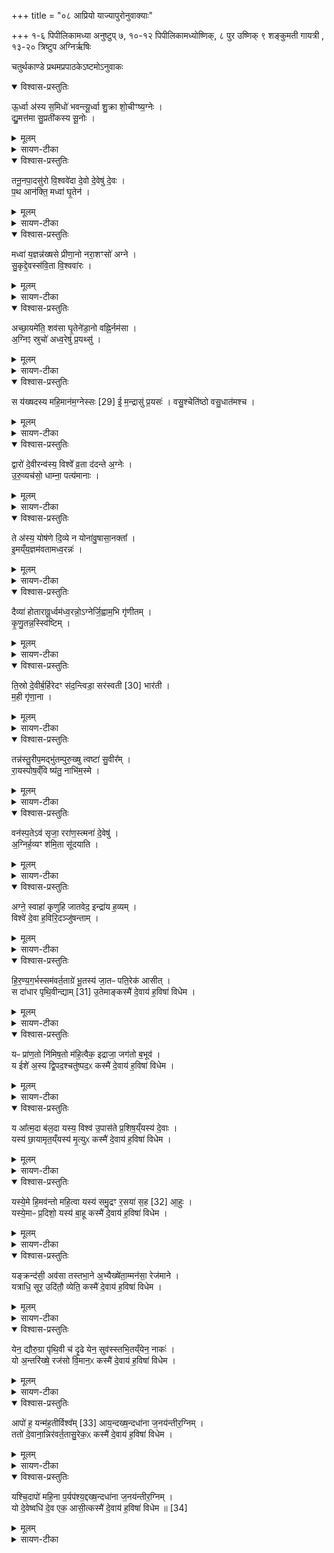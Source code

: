 +++
title = "०८ आप्रियो याज्यापुरोनुवाक्याः"

+++
१-६ पिपीलिकामध्या अनुष्टुप्
७, १०-१२ पिपीलिकामध्योष्णिक्,
८ पुर उष्णिक्
९  शङ्कुमती गायत्री , १३-२० त्रिष्टुप अग्निर्ऋषिः

चतुर्थकाण्डे प्रथमप्रपाठकेऽष्टमोऽनुवाकः
<details open><summary>विश्वास-प्रस्तुतिः</summary>

ऊ॒र्ध्वा अ॑स्य स॒मिधो॑ भवन्त्यू॒र्ध्वा शु॒क्रा शो॒चीꣳष्य॒ग्नेः ।  
द्यु॒मत्त॑मा सु॒प्रती॑कस्य सू॒नोः ।  
</details>

<details><summary>मूलम्</summary>

ऊ॒र्ध्वा अ॑स्य स॒मिधो॑ भवन्त्यू॒र्ध्वा शु॒क्रा शो॒चीꣳष्य॒ग्नेः ।  
द्यु॒मत्त॑मा सु॒प्रती॑कस्य सू॒नोः ।  
</details>

<details><summary>सायण-टीका</summary>

( अथ चतुर्थकाण्डे प्रथमप्रपाठकेऽष्टमोऽनुवाकः )।  
सप्तमेऽनुवाकेऽग्निचयनाङ्गभूते पशौ सामिधेन्योऽभिहिताः ।  
अथाष्टमे प्रयाजयाज्या आप्रीनाम(मि)का उच्यन्ते ।  
कल्पः—‘ऊर्ध्वा अस्य समिधो भवन्तीति प्रयाजानामाप्रियो भवन्ति’ इति।  
तत्र प्रथमामाह— ऊर्ध्वा अस्येति ।  
प्रयाजानां सर्वेषामग्निविशेषा एव देवताः ।  
तत्र प्रथम-प्रयाजदेवतामग्निविशेषरूपामयं समिच्छब्द आचष्टे ।  
सम्यगि धे प्रकाशत इति व्युत्पत्तेः ।  
बहुवचनं पूजार्थम् ।  
अस्याग्नेः स्वरूपविशेषभूताः समिधः समिन्नामिका  
१८१९ देवता ऊर्ध्वा भवन्ति, अस्मच्छ्रेयोर्थमुद्युक्ता भवन्तु ।  
तदुद्योगाच्छोचींषि ज्वालास्व-रूपाण्यूर्ध्वा भवन्तुत्तमानि भवन्तु ।  
कीदृशानि शोचींषि, शुक्रा भास्वराणि द्युमत्त-माऽतिशयेन दीप्तिमन्ति ।  
कीदृशस्याग्नेः, सुप्र॑तीकस्य सुमुखस्य सूनोः पुत्रवद्धित-कारिणः ।  
</details>

<details open><summary>विश्वास-प्रस्तुतिः</summary>

तनू॒नपा॒दसु॑रो वि॒श्ववे॑दा दे॒वो दे॒वेषु॑ दे॒वः ।  
प॒थ आन॑क्ति॒ मध्वा॑ घृ॒तेन॑ ।  
</details>

<details><summary>मूलम्</summary>

तनू॒नपा॒दसु॑रो वि॒श्ववे॑दा दे॒वो दे॒वेषु॑ दे॒वः ।  
प॒थ आन॑क्ति॒ मध्वा॑ घृ॒तेन॑ ।  
</details>

<details><summary>सायण-टीका</summary>

अथ द्वितीयामाह— तनूनपादसुर इति ।  
तनूर्न पातयति न विनाशयतीति तनूनपात्, शरीर-पालक इत्यर्थः ।  
एतन्नामकः कश्चिदग्निविशेषो मध्वा मधुरेण घृतेन पथ आनक्ति स्वर्गसाधनत्वेन तन्मार्गभूतानि हवींषि घृतेनाऽऽक्तानि करोतु ।  
कीदृशस्तनूनपात् ।  
असू प्राणान्राति ददातीत्यसुरः ।  
अत एव शरीरपालक इति युक्तम् ।  
विश्वं वेत्तीति विश्ववेदाः ।  
देवो द्योतनात्मको मनुष्यैः पूजनीयो  वा ।  
न केवलं मनुष्येष्वेव देवो-ऽपि तु देवेष्वप्यधिको देवः ।   
</details>

<details open><summary>विश्वास-प्रस्तुतिः</summary>

मध्वा॑ य॒ज्ञन्न॑ख्षसे प्रीणा॒नो नरा॒शꣳसो॑ अग्ने ।  
सु॒कृद्दे॒वस्स॑वि॒ता वि॒श्ववा॑रः ।
</details>

<details><summary>मूलम्</summary>

मध्वा॑ य॒ज्ञन्न॑ख्षसे प्रीणा॒नो नरा॒शꣳसो॑ अग्ने ।  
सु॒कृद्दे॒वस्स॑वि॒ता वि॒श्ववा॑रः ।
</details>

<details><summary>सायण-टीका</summary>

अथ तृतीयामाह— मध्वा यज्ञमिति ।  
नरैः शंसनीयो नरशंसः ।  
एतन्नामकः कश्चिदग्निवि-शेषः।  
हेऽग्ने त्वं नराशंसो भूत्वा मध्वा मधुरेण घृतेन प्रीणानस्तृप्यन्निमं यज्ञं नक्षसे प्राप्नोषि निर्वर्तयसीत्यर्थः ।  
कीदृशो नराशंसः ।  
सुष्ठु करोति वैकल्यं परिहरतीति सुकृत् ।  
देवो द्योतनात्मकः सविता कर्मण्यस्माकं प्रेरकः ।  
विश्वानि दुरितानि वार-यतीवि विश्ववारः ।  
</details>

<details open><summary>विश्वास-प्रस्तुतिः</summary>

अच्छा॒यमे॑ति॒ शव॑सा घृ॒तेने॑डा॒नो वह्नि॒र्नम॑सा ।  
अ॒ग्निꣵ स्रुचो॑ अध्व॒रेषु॑ प्र॒यथ्सु॑ ।  
</details>

<details><summary>मूलम्</summary>

अच्छा॒यमे॑ति॒ शव॑सा घृ॒तेने॑डा॒नो वह्नि॒र्नम॑सा ।  
अ॒ग्निꣵ स्रुचो॑ अध्व॒रेषु॑ प्र॒यथ्सु॑ ।  
</details>

<details><summary>सायण-टीका</summary>

अथ चतुर्थीमाह— अच्छायमेतीति ।  
ईडान इत्यग्निविशेषस्य नामधेयम् ।  
स्तुतिप्रियत्वादीडान इत्युच्यते ।  
एतन्नामकोऽयं वह्निः शवसा बलेन युक्तः सन्नच्छ यज्ञं प्राप्तुमेति गच्छति।  
तमग्निमध्वरेषु प्रयत्सु यज्ञेषु प्रवर्तमानेषु स्रुचो घृतेन जुहूनिष्ठेनाऽऽज्येन नमसा नम-स्कारेण च परिचरेमेति शेषः ।   

</details>
<details open><summary>विश्वास-प्रस्तुतिः</summary>

स य॑ख्षदस्य महि॒मान॑म॒ग्नेस्सः [29]  ई॒ म॒न्द्रासु॑ प्र॒यसः॑ ।
वसु॒श्चेति॑ष्ठो वसु॒धात॑मश्च ।
</details>

<details><summary>मूलम्</summary>

स य॑ख्षदस्य महि॒मान॑म॒ग्नेस्सः [29]  ई॒ म॒न्द्रासु॑ प्र॒यसः॑ ।
वसु॒श्चेति॑ष्ठो वसु॒धात॑मश्च ।
</details>

<details><summary>सायण-टीका</summary>

अथ पञ्चमीमाह— स यक्षदस्येति ।  
बर्हिर्नामकः कश्चिदग्निविशेषः प्राकृते बर्हिरग्न आज्यस्य वेत्वित मन्त्रे प्रसिद्धत्वादिह प्रसिद्धवाचकेन तच्छब्देन परामृश्यते ।  
स तादृशो बर्हि-र्नामकोऽग्निविशेषोऽस्य सामान्यरूपस्याग्नेर्महिमानं यक्षद्यजतु पूजयतु ।  
स *ईं स एव बर्हिर्नामकोऽग्निर्मन्द्रासु हर्षजनिकासु स्तुतिरूपासु ऋक्षु प्रयसः प्रयासवान्, * मन्त्रेऽनुस्वारलोपश्छान्दसः ।  
१८२० अधिकपरिचर्यायुक्त इत्यर्थः ।  
किंचायं बर्हिर्नामकोऽग्निर्वसुः प्राणिनां वासयिता चेतिष्ठोऽतिशयेनाभिज्ञो वसुधातमश्च यजमानार्थं द्रव्यस्यातिशयेन धारयिता ।  
</details>

<details open><summary>विश्वास-प्रस्तुतिः</summary>

द्वारो॑ दे॒वीरन्व॑स्य॒ विश्वे᳚ व्र॒ता द॑दन्ते अ॒ग्नेः ।  
उ॒रु॒व्यच॑सो॒ धाम्ना॒ पत्य॑मानाः ।  
</details>

<details><summary>मूलम्</summary>

द्वारो॑ दे॒वीरन्व॑स्य॒ विश्वे᳚ व्र॒ता द॑दन्ते अ॒ग्नेः ।  
उ॒रु॒व्यच॑सो॒ धाम्ना॒ पत्य॑मानाः ।  
</details>

<details><summary>सायण-टीका</summary>

अथ षष्ठीमाह— द्वारो देवीरन्वस्येति ।  
द्वार्शब्देन स्त्रीमूर्तिधरः कश्चुदग्निविशेष उच्यते ।  
पूजार्थं बहुवचनम् ।  
या देव्यो द्वार्शब्दाभिधेयाः प्रथममग्नेर्व्रतमाचरन्ति ता द्वारो देवीरनु विश्वे सर्वे यजमाना अस्याग्नेः संबन्धीनि व्रतानि कर्माणि ददन्ते हविः प्रयच्छन्ति ।  
कीदृशीर्द्वारः ।  
उरुव्यचसो विस्तीर्णगतीर्धाभ्ना तेजसा प्रत्यमानाः प्राप्य- माणास्तेजास्विनीरित्यर्थः ।  
</details>

<details open><summary>विश्वास-प्रस्तुतिः</summary>

ते अ॑स्य॒ योष॑णे दि॒व्ये न योना॑वु॒षासा॒नक्ता᳚ ।  
इ॒मय्ँय॒ज्ञम॑वतामध्व॒रन्नः॑ ।
</details>

<details><summary>मूलम्</summary>

ते अ॑स्य॒ योष॑णे दि॒व्ये न योना॑वु॒षासा॒नक्ता᳚ ।  
इ॒मय्ँय॒ज्ञम॑वतामध्व॒रन्नः॑ ।
</details>

<details><summary>सायण-टीका</summary>

अथ सप्तमीमाह— ते अस्येति ।  
उषासेत्युषःकालरूपा काचिदग्नेमूर्तिः, नक्तेति च रात्रिरूपा काचिदग्नेर्मूर्प्तिः ।  
उषासा च नक्ता चोषासानक्ता ।  
एतन्नामिके ये अस्याग्नेर्मूर्ती ते नोऽस्मदीयमिमं यज्ञं योनावस्मिन्स्थानेऽध्वरं हिंसारहितं यथा भवति तथाऽवतां रक्षताम् ।  
कीदृश्यौ ते, योषणे परस्परमिश्रिते ।  
तत्र दृष्टान्तः— दिव्ये न, यथा द्युलोकस्थे मूर्ती भासमाने भवत एवमेते मूर्ती ।  
</details>

<details open><summary>विश्वास-प्रस्तुतिः</summary>

दैव्या॑ होतारावू॒र्ध्वम॑ध्व॒रन्नो॒ऽग्नेर्जि॒ह्वाम॒भि गृ॑णीतम् ।  
कृ॒णु॒तन्न॒स्स्वि॑ष्टिम् ।  
</details>

<details><summary>मूलम्</summary>

दैव्या॑ होतारावू॒र्ध्वम॑ध्व॒रन्नो॒ऽग्नेर्जि॒ह्वाम॒भि गृ॑णीतम् ।  
कृ॒णु॒तन्न॒स्स्वि॑ष्टिम् ।  
</details>

<details><summary>सायण-टीका</summary>

अथाष्टमीमाह— दैव्या होताराविति ।  
होतृशब्दाभिधेयौ द्वावग्निविशेषौ ।  
होतृत्वं च विविधं दैव्यं मानुषं च ।  
तत्रैतौ होतारौ दैव्यौ ।  
हे दैव्या होतारावग्नेर्जिह्वां ज्वालामभिलक्ष्य प्रवृत्तमूर्ध्वमत्युच्छ्रितं नोऽध्वरमस्मदीयमिमं यज्ञं गृणीतं प्रख्या पयतम् ।  
किंच नोऽस्मदर्थं स्विष्टिं कृणुतं वैगुण्यं परिहत्येतामिष्टिं शोभनां कुरुतम् ।
</details>

<details open><summary>विश्वास-प्रस्तुतिः</summary>

ति॒स्रो दे॒वीर्ब॒र्हिरेदꣳ स॑द॒न्त्विडा॒ सर॑स्वती [30]  भार॑ती ।  
म॒ही गृ॑णा॒ना ।  
</details>

<details><summary>मूलम्</summary>

ति॒स्रो दे॒वीर्ब॒र्हिरेदꣳ स॑द॒न्त्विडा॒ सर॑स्वती [30]  भार॑ती ।  
म॒ही गृ॑णा॒ना ।  
</details>

<details><summary>सायण-टीका</summary>

अथ नवमीमाह— तिस्रो देवोरिति ।  
इडा सरस्वती भारतीत्यादिशब्दवाच्यास्तिस्रो देव्योऽ-ग्निमूर्तयो याः सन्ति ता इदं बर्हिरिमं यज्ञमासदन्तु ।  
प्राप्नुवन्तु ।  
तासां प्रत्येके विशेषणमाह—मही महती गृणाना यज्ञं प्रख्यापयन्ती ।   
</details>

<details open><summary>विश्वास-प्रस्तुतिः</summary>

तन्न॑स्तु॒रीप॒मद्भु॑तम्पुरु॒ख्षु त्वष्टा॑ सु॒वीर᳚म् ।  
रा॒यस्पोष॒व्ँवि ष्य॑तु॒ नाभि॑म॒स्मे ।  
</details>

<details><summary>मूलम्</summary>

तन्न॑स्तु॒रीप॒मद्भु॑तम्पुरु॒ख्षु त्वष्टा॑ सु॒वीर᳚म् ।  
रा॒यस्पोष॒व्ँवि ष्य॑तु॒ नाभि॑म॒स्मे ।  
</details>

<details><summary>सायण-टीका</summary>

अथ दशमीमाह— तन्नस्तुरीपमिति ।  
त्वष्टेति कश्चिदग्निविशेषः ।  
सोऽयमस्मे अस्मासु तदैश्वर्यं, विष्यतु विशेषेणावंसितं करोतु संपूर्ण करोत्वित्यर्थः ।  
कीदृशमैश्वर्यं, नोऽ-स्मदर्थं तुरीपं तूर्णमेव प्राप्यमाणम् ।  
अद्भुतं गवाश्वादिबाहुल्येऽऽश्चर्यरूपं, पुरुक्षु पुरुभिर्बहुभिमर्नुष्यैः क्षूयते शब्द्यते प्रशस्यत इति पुरुक्षु ( तादृशम् ) ।  
शोभना  
१८२१ वीराः पुत्रा यस्मिंस्तत्सुवीरं, रायो धनस्य पोषः पुष्टिर्यस्मिंस्तद्रायस्पोपं, नाभिं रथचक्रगतानामराणां नाभिरिव सर्मेषां बन्धूनामाश्रयभूतं [ तादृशम् ] ।  
</details>

<details open><summary>विश्वास-प्रस्तुतिः</summary>

वन॑स्प॒तेऽव॑ सृजा॒ ररा॑ण॒स्त्मना॑ दे॒वेषु॑ ।  
अ॒ग्निर्ह॒व्यꣳ श॑मि॒ता सू॑दयाति ।
</details>

<details><summary>मूलम्</summary>

वन॑स्प॒तेऽव॑ सृजा॒ ररा॑ण॒स्त्मना॑ दे॒वेषु॑ ।  
अ॒ग्निर्ह॒व्यꣳ श॑मि॒ता सू॑दयाति ।
</details>

<details><summary>सायण-टीका</summary>

अथैकादशीमाह वनस्पतेऽवेति ।  
वनस्पतिनामकः कश्चिदुग्निविशेषः ।  
हे वनस्पते त्वं रणाणो दानशीलः सन्रममाणो वा देवेष्वस्माभिर्यष्टव्येषु त्मनाऽवसृजास्मद्दत्तं हविः स्वयमेव स्थापय ।  
अस्माभिः प्रार्थितोऽयमग्निः शमिता दुरितापशमस्य कर्ता सन्हव्यं सूदयाति, अस्मदीयं हर्विर्देवेषु सूदयतु ।    
</details>

<details open><summary>विश्वास-प्रस्तुतिः</summary>

अग्ने॒ स्वाहा॑ कृणुहि जातवेद॒ इन्द्रा॑य ह॒व्यम् ।  
विश्वे॑ दे॒वा ह॒विरि॒दञ्जु॑षन्ताम् ।
</details>

<details><summary>मूलम्</summary>

अग्ने॒ स्वाहा॑ कृणुहि जातवेद॒ इन्द्रा॑य ह॒व्यम् ।  
विश्वे॑ दे॒वा ह॒विरि॒दञ्जु॑षन्ताम् ।
</details>

<details><summary>सायण-टीका</summary>

अथ द्वादशीमाह— अग्ने स्वाहेति ।  
स्वाहाकाराभिमानी कश्चिदग्निविशेषः ।  
तादृश हे जात-वेदोऽग्न इन्द्रार्थमिदं हव्यं स्वाहा कृणुहि स्वाहुतं कुरु ।   

विश्वे देवाः सर्वेऽपि देवा-स्तदा तदा मया दीयमानमिदं हविर्जुषन्ताम् ।  
यद्यप्येकादशेव प्रयाजास्तथाऽपि द्वितीयतृतीययोर्मन्त्रयोः पुरुषभेदेन व्यवस्थियत्वान्मन्त्राणां द्वादशसंख्या न विरुद्यते ।  
सा च व्यवस्था सूत्रकारेण दर्शिता– “नराशंसो द्वितीयः प्रयाजो वसिष्ठशुनकानां तनूनपादितरेषां गोत्राणाम्” इति।  
</details>

<details open><summary>विश्वास-प्रस्तुतिः</summary>

हि॒र॒ण्य॒ग॒र्भस्सम॑वर्त॒ताग्रे॑ भू॒तस्य॑ जा॒तᳶ पति॒रेक॑ आसीत् ।  
स दा॑धार पृथि॒वीन्द्याम् [31]  उ॒तेमाङ्कस्मै॑ दे॒वाय॑ ह॒विषा॑ विधेम ।  
</details>

<details><summary>मूलम्</summary>

हि॒र॒ण्य॒ग॒र्भस्सम॑वर्त॒ताग्रे॑ भू॒तस्य॑ जा॒तᳶ पति॒रेक॑ आसीत् ।  
स दा॑धार पृथि॒वीन्द्याम् [31]  उ॒तेमाङ्कस्मै॑ दे॒वाय॑ ह॒विषा॑ विधेम ।  
</details>

<details><summary>सायण-टीका</summary>

कल्पः—हिरण्यगर्भः समवर्तताग्र इति स्रुच्यमाघारयति” इति।  
पाठस्तु— हिरण्यगर्भ इति ।  
हिरण्ये ब्रह्माण्डरूपे गर्भरूपेणावस्थितः प्रजापतिर्हिर-ण्यगर्भः ।  
स च भूतस्य प्राणिजातस्याग्रे समवर्तत प्राणिजातोत्पत्तेः पुरा स्वयं शरीरधारी बभूव ।  
स च जात उत्पन्नमात्र एक एवोत्पत्स्यमानस्य सर्वस्य जगतः पतिरासीत् ।  
क एव पृथिवी द्यां विस्तीर्णो दिवं दाधार धृतवान् ।  
उतापि चेमां भूमिं दाधार ।  
तादृशाय कस्मै प्रजापतये देवायाऽऽधाररूपेण हविषा विधेम परिचरेम् ।  
</details>

<details open><summary>विश्वास-प्रस्तुतिः</summary>

यᳶ प्रा॑ण॒तो नि॑मिष॒तो म॑हि॒त्वैक॒ इद्राजा॒ जग॑तो ब॒भूव॑ ।  
य ईशे॑ अ॒स्य द्वि॒पद॒श्चतु॑ष्पद॒ᳵ कस्मै॑ दे॒वाय॑ ह॒विषा॑ विधेम ।  
</details>

<details><summary>मूलम्</summary>

यᳶ प्रा॑ण॒तो नि॑मिष॒तो म॑हि॒त्वैक॒ इद्राजा॒ जग॑तो ब॒भूव॑ ।  
य ईशे॑ अ॒स्य द्वि॒पद॒श्चतु॑ष्पद॒ᳵ कस्मै॑ दे॒वाय॑ ह॒विषा॑ विधेम ।  
</details>

<details><summary>सायण-टीका</summary>

कल्पः—“यः प्राणतो य आत्मदा इति प्राजापत्यस्य” इति।  
यः पशुः प्राजापत्यस्तस्यैते याज्यानुवाक्ये इत्यर्थः ।  
तत्र वपायां द्वे ऋचौ पुरोडाशे द्वे ऋचौ हविषि द्वे ऋचाविति षडृचो याज्यानुवाक्याः ।  
तत्र प्रथमामाह— यः प्राणत इति ।  
यः प्रजापतिरेक इदेक एव प्राणतः श्वासयुक्तस्य  
१८२२ निमिषतश्चक्षूर्निमेषयुक्तस्य च सर्वस्य जगतो महित्वा स्वमहिम्ना राजा बभूव ।  
अत एव यः प्रजापतिरस्य द्विपदो मनुष्यादेश्चतुष्पदो गवादेश्चेसे नियमनाव समर्थो भवति।  
तादृशाय कस्यै देवाय हविषा विधेम ।    
</details>

<details open><summary>विश्वास-प्रस्तुतिः</summary>

य आ᳚त्म॒दा ब॑ल॒दा यस्य॒ विश्व॑ उ॒पास॑ते प्र॒शिष॒य्ँयस्य॑ दे॒वाः ।  
यस्य॑ छा॒यामृत॒य्ँयस्य॑ मृ॒त्युᳵ कस्मै॑ दे॒वाय॑ ह॒विषा॑ विधेम ।  
</details>

<details><summary>मूलम्</summary>

य आ᳚त्म॒दा ब॑ल॒दा यस्य॒ विश्व॑ उ॒पास॑ते प्र॒शिष॒य्ँयस्य॑ दे॒वाः ।  
यस्य॑ छा॒यामृत॒य्ँयस्य॑ मृ॒त्युᳵ कस्मै॑ दे॒वाय॑ ह॒विषा॑ विधेम ।  
</details>

<details><summary>सायण-टीका</summary>

अथ द्वितीयामाह— य आत्मदा इति ।  
यः प्रजापतिरात्मदाः शरीरेषु जीवरूपेणऽऽत्मप्रद बलदाः सामर्थ्यप्रदश्च, यस्य प्रजापतेः प्रशिषमाज्ञां विश्वे सर्वे मनुष्या उपासते नातिवर्तन्ते ।  
किंच यस्य प्रशिषं देवा अप्युपासते ।  
अमृतममरणं मोक्षरूपं यस्य च्छाया, यस्य प्रजापतेश्छायावत्स्वाधीने, मृत्युः प्राणिनां मरणमपि यस्य च्छायेव स्वाधीनस्तादृशाय कस्मै देवाय हविषा विधेम ।   
</details>

<details open><summary>विश्वास-प्रस्तुतिः</summary>

यस्ये॒मे हि॒मव॑न्तो महि॒त्वा यस्य॑ समु॒द्रꣳ र॒सया॑ स॒ह [32]  आ॒हुः ।  
यस्ये॒माᳶ प्र॒दिशो॒ यस्य॑ बा॒हू कस्मै॑ दे॒वाय॑ ह॒विषा॑ विधेम ।  
</details>

<details><summary>मूलम्</summary>

यस्ये॒मे हि॒मव॑न्तो महि॒त्वा यस्य॑ समु॒द्रꣳ र॒सया॑ स॒ह [32]  आ॒हुः ।  
यस्ये॒माᳶ प्र॒दिशो॒ यस्य॑ बा॒हू कस्मै॑ दे॒वाय॑ ह॒विषा॑ विधेम ।  
</details>

<details><summary>सायण-टीका</summary>

अथ तृतीयमाह— यस्येमे हिमवन्त इति ।  
इमे हिमवन्तो हिमवत्प्रमुखाः पर्वता यस्य महित्वा महिम्ना वर्तन्ते ।  
रसया भूभ्या सहावस्थितं समुद्रं यस्य स्वाधीनमाहुः ।  
इमादृश्य-मानाः प्रदिशः प्राच्यादिदिशो यस्याधीना आहुः ।  
यस्य प्रजापतेर्बाहू धर्माधर्माविति शेषः ।  
तादृशाय कस्मा इत्यादि ।    
</details>

<details open><summary>विश्वास-प्रस्तुतिः</summary>

यङ्क्रन्द॑सी॒ अव॑सा तस्तभा॒ने अ॒भ्यैख्षे॑ता॒म्मन॑सा॒ रेज॑माने ।  
यत्राधि॒ सूर॒ उदि॑तौ॒ व्येति॒ कस्मै॑ दे॒वाय॑ ह॒विषा॑ विधेम ।  
</details>

<details><summary>मूलम्</summary>

यङ्क्रन्द॑सी॒ अव॑सा तस्तभा॒ने अ॒भ्यैख्षे॑ता॒म्मन॑सा॒ रेज॑माने ।  
यत्राधि॒ सूर॒ उदि॑तौ॒ व्येति॒ कस्मै॑ दे॒वाय॑ ह॒विषा॑ विधेम ।  
</details>

<details><summary>सायण-टीका</summary>

अथ चतुर्थीमाह— यं क्रन्दसी इति ।  
प्रजापतेः क्रन्दनाद्रोदनादुत्पन्ने द्यावापृथिव्यौ क्रन्दसी अत एवान्यत्राऽऽम्नातम्—‘यदरोदीत्तदनयो रोदस्त्वम्’ इति ।  
ते च द्यावापृथिव्या-ववसा रक्षणेन निमित्तेन यं प्रजापतिं मनसाऽभ्यैक्षेतामभित ईक्षणं कृतवत्यौ अय-मावां रक्षत्वित्याशासनं कृतवत्यावित्यर्थः ।  
कीदृशौ द्यावापृथिव्यौ, तस्तभाने देवानां मनुष्याणां चावस्थानाय स्तम्भिते, रेजमाने दीप्यमाने सूरः सूर्यो यत्राधि यस्मिन्प्रजाप-तावधिश्रित्योदितौ व्येति उदयविषये विविधं गच्छति, तादृशाय कस्मै देवाय हविषा विधेम ।    
</details>

<details open><summary>विश्वास-प्रस्तुतिः</summary>

येन॒ द्यौरु॒ग्रा पृ॑थि॒वी च॑ दृ॒ढे येन॒ सुव॑स्स्तभि॒तय्ँयेन॒ नाकः॑ ।  
यो अ॒न्तरि॑ख्षे॒ रज॑सो वि॒मान॒ᳵ कस्मै॑ दे॒वाय॑ ह॒विषा॑ विधेम ।  
</details>

<details><summary>मूलम्</summary>

येन॒ द्यौरु॒ग्रा पृ॑थि॒वी च॑ दृ॒ढे येन॒ सुव॑स्स्तभि॒तय्ँयेन॒ नाकः॑ ।  
यो अ॒न्तरि॑ख्षे॒ रज॑सो वि॒मान॒ᳵ कस्मै॑ दे॒वाय॑ ह॒विषा॑ विधेम ।  
</details>

<details><summary>सायण-टीका</summary>

अथ पञ्चमीमाह— येन द्यौरुग्रेति ।  
उग्रा पुण्यरहितैः प्राणिमिर्दुष्प्रामा द्यौः पृथिवी चेत्येते उभे येन प्रजापतिना दृढे कृते ।  
सुवः स्वर्गसुखं येन प्रजापतिना स्तभितं पुण्य कृत्सु व्यवस्थापितम् ।  
नाको दुःखरहितो मोक्षो येन प्रजापतिना ज्ञानिषु स्तभितः ।  
यश्च प्रजापतिरन्तरिक्षे लोके रजसो राजसस्व यक्षगन्धर्वादेर्विमानो विमाता निर्माता, तादृशाय कस्मा इत्यादि ।   
</details>

<details open><summary>विश्वास-प्रस्तुतिः</summary>

आपो॑ ह॒ यन्म॑ह॒तीर्विश्व᳚म् [33]  आय॒न्दख्ष॒न्दधा॑ना ज॒नय॑न्तीर॒ग्निम् ।  
ततो॑ दे॒वाना॒न्निर॑वर्त॒तासु॒रेक॒ᳵ कस्मै॑ दे॒वाय॑ ह॒विषा॑ विधेम ।  
</details>

<details><summary>मूलम्</summary>

आपो॑ ह॒ यन्म॑ह॒तीर्विश्व᳚म् [33]  आय॒न्दख्ष॒न्दधा॑ना ज॒नय॑न्तीर॒ग्निम् ।  
ततो॑ दे॒वाना॒न्निर॑वर्त॒तासु॒रेक॒ᳵ कस्मै॑ दे॒वाय॑ ह॒विषा॑ विधेम ।  
</details>

<details><summary>सायण-टीका</summary>

अथ षष्ठीमाह—  १८२३ आपो ह यदिति ।  
यद्यस्य प्रजापतेरनुग्रहान्महतीर्महत्य आपो विश्वमाय-न्विश्वाकार प्राप्ताः ।  
अत एव स्मर्यते—
“अप एव ससर्जाऽऽदौ तासु वीर्यमवासृजत्।  
तदण्डमभवद्धैमम्” इति।  
कीदृश्य आपः, दक्षमग्निचयने कुशलं यजमानं दधाना धारयन्त्य उत्पाद यन्त्यः ।  
तथा चेतव्यमग्निं जनयन्तीरुत्पादयन्त्यः ।  
ततस्तस्मात्प्रजापतेर्देवानां सर्वे-षामसुर्जीवनमेतुः प्राण एको निरवर्तत निष्पन्नः।  
तादृशाय कस्मा इत्यादि ।  
सेयमृक्षष्ठी हविष याज्या ।    
</details>

<details open><summary>विश्वास-प्रस्तुतिः</summary>

यश्चि॒दापो॑ महि॒ना प॒र्यप॑श्य॒द्दख्ष॒न्दधा॑ना ज॒नय॑न्तीर॒ग्निम् ।  
यो दे॒वेष्वधि॑ दे॒व एक॒ आसी॒त्कस्मै॑ दे॒वाय॑ ह॒विषा॑ विधेम ॥ [34]  
</details>

<details><summary>मूलम्</summary>

यश्चि॒दापो॑ महि॒ना प॒र्यप॑श्य॒द्दख्ष॒न्दधा॑ना ज॒नय॑न्तीर॒ग्निम् ।  
यो दे॒वेष्वधि॑ दे॒व एक॒ आसी॒त्कस्मै॑ दे॒वाय॑ ह॒विषा॑ विधेम ॥ [34]  
</details>

<details><summary>सायण-टीका</summary>

तत्रैवान्यां विकल्पितां याज्यामाह— यश्चिदाप इति ।  
आपइति द्वितीयाबहुवचनम् ।  
यश्चिद्य एव प्रजापतिः पूर्वोक्तरीत्या विश्वाकारेण परिणता महतीरपो महिता स्वामहिम्ना पर्यपश्यदपां तथा-विधसामर्थ्याय कटाक्षेण वीक्षितवान् ।  
कीदृशीरपः ।  
दक्षं दधाना अग्निं जनयन्तीः।  
पूर्ववद्व्याख्येयम् ।  
यः प्रजापतिर्देवेषु सर्वेष्वधिको देव आसीत्तादृशाय कस्मा इत्यादि।  
एतस्मिन्नूर्ध्वा अस्येत्यादावष्टमानुवाके प्रयाजयाज्या आप्रीनामिका आद्या-रमन्त्रो याज्यानुवाक्याश्चोक्ताः ।  
पूर्वस्मिंस्तु सप्तमेऽनुवाके सामिधेन्योऽभिहिताः ।  
तासामेतासामुभयविधानामृचां पशुप्रयोगान्तः पातित्वेन पशुविधिमन्तरेण व्याख्या-तुमशक्यत्वात्पशुविधिरादौ वक्तव्यः ।  
तेभ्योऽपि पशुभ्यः पुरुषशीर्षस्य पूर्वं संपादनी-यत्वादादौ तत्संपादनं विधत्ते— ‘एकविꣳ शत्या माषैः पुरुषशीर्षमच्छैत्यमेध्या वै माषा अमेध्यं पुरुषशीर्ष-ममेध्यैरेवास्यामेध्यं निरवदाय मेध्यं कृत्वाऽहरीत’ (सं. का. ५ प्र. १ अ. ८) इति।  
एकविशतिसंख्याकानि माषबीजानि स्वीकृत्य तैर्युक्तः पुरुषशीर्षं प्राप्तुं गच्छेत् ।   तथा च सूत्रकारेणोक्तम् “सप्तैकविंशतिं वा माषानादाय पुरुषशिरोऽच्छैति वैश्यस्य राजन्यस्य चेषुहतस्याशनिहतस्य वा माषानुपन्युप्यायं योऽसि यस्य त इंद शिर इति पुरुषशिरः प्रच्छिद्यैतेन त्वमत्र शीर्षण्यानेधीति सप्तधा   १८२४ वितृण्णां वल्मीकवपां शिरसां स्थाने प्रति निदधाति” इति ।   माषास्तावदपूतत्वाद्य-ज्ञानर्हाः ।   पुरुषशीर्षं चास्पृश्यत्वाद्यज्ञानर्हम् ।   ततो यथा रजका मलरूपेणोषेण वस्त्रमलमपनीय शोधयन्ति, एवमत्राप्यमेध्यैर्माषैः शिरोनिष्ठममेध्यभागं निःसार्य तच्छिरो यज्ञयोग्यं कृत्वा समानयति ।  
माषसंख्यां प्रशंसति— “एकविꣳ शतिर्भवन्त्येकविꣳशो वै पुरुषः पुरुषस्याऽऽप्त्यै” (सं. का. ५ प्र. १ अ. ८) इति।  
एकविंशतिसंख्यापूरकत्वं पुरुषस्यान्मत्राऽऽम्नातम्—“दश हस्त्या अङ्गु-लयो दश पद्या आत्मैकविꣳशः” इति।   अतोऽत्र माषसंख्या पुरुषप्राप्त्यै संपद्यते।   शिरश्छेदादूर्ध्वं शिरोरहिते कबन्धे वल्मीकवपास्थापनं विधत्ते— “व्यृद्धं वा एतत्प्राणैरमेध्यं यत्पुरुषशीर्षꣳ सप्तधा वितृण्णां वल्मीकवप” प्रति नि दधाति सप्त वै शीर्षण्याः प्राणाः प्राणैरेवैनत्समर्धयति मेध्यत्वायां” (सं. का. ५ प्र. १ अ. ८) इति।  
यच्छिन्नं शिरस्तदेतत्प्राणैर्वियुक्तत्वादमेध्यम् ।   अतस्तदपनीयान्तःस्थितस-प्तच्छिद्रोपेतां वल्मीकस्या कांचिद्वपाकारां मृत्संहतिं शिरसः स्थाने प्रतिनिदधाति ।   जीवतः पुरुषस्य शिरोगतच्छिद्रेषु संचरन्तः प्राणा अपि सप्तैव ।   अतः सप्तच्छिद्रो-पेताया वयायास्तत्र स्थापनेनैतच्छिरोऽपि प्राणेः समृद्धं भवत्येवं तच्च प्राणोपतेत्वं मेध्यत्वाय संपद्यते ।  
तत्र सूत्रकारेण योऽस्य कोष्ठस्य जगत इति तिस्र ऋचः पठित्वाऽन्ते यदुक्तं “तिसृभिर्यमगाथाभिः परिगायति” इति, तदेतद्विधत्ते— “यावन्तो वै मृत्युबन्धवस्तेषां यम आधिपत्यं परीयाय यमगाथाभिः परिगायति यमादेवैनद्वृङ्क्ते” (सं. का. ५ प्र. १ अ. ८) इति।  
हिरण्यकक्ष्यान्तुधुरादित्यादिमन्त्रेणाऽऽम्नाता अन्यत्रापि कालान्तकादिश-ब्दैराम्नाता मृत्युबन्धवो यावन्तः सन्ति तेषां सर्वेषामाधिपत्यं यमः प्राप्तवान् ।   यमो गीयते यास्वृक्षु ता यमगाथाः ।   तासां पाठेन यमसकाशादेनत्पुरुपादिरो वृङ्क्ते   १८२५ वर्जितं करोति ।   ताश्च यमगाथा योऽस्य कौष्ठ्येत्पाद्या आरण्यकाण्डे पितृमेधप्रपाठके सामाम्नाताः ।   अत्रापेक्षितानां यमगाथानां संख्यां विधत्ते— “तिसृभिः परि गायति त्रय इमे लोका एभ्य एवैनल्लोकेभ्यो वृङ्क्ते” (सं. का. ५ प्र. १ अ. ८) इति।  
एनच्छिरो लोकेभ्यः पृथक्कृत्य स्वाधीनं करोतीत्यर्थः ।  
प्रसङ्गात्पुरुषार्थं क्वंचिन्निषेधं दर्शयति— “तस्माद्रायते ने देयं गाथा हि तदवृङ्क्ते” (सं. का. ५ प्र. १ अ. ८) इति।  
यस्तु ब्राह्मणो याजनाध्यापनप्रतिग्रहान्परित्यज्य गानेनैव जीविकां संपा दयति तादृशाय ब्राह्मणाय शास्त्रीयं देयं किमपि न दद्यात् ।   हि यस्माद्गाथा गानवि-द्यवै तद्द्रव्यममेध्यं कृत्वा वृङ्क्ते देवपितृकार्येभ्यो वर्जयति, तस्मात्तादृशाय न देयम्।  

यदुक्तं सूत्रकारेण—“अग्निभ्यः कामाय पशूनालभते मुष्करान्प्राजापत्यमजं तूपरमुपाकृत्याश्वऋषभवृष्णिवस्तान्” इति ।   तदेतद्विधत्ते— “अग्निभ्यः पशूनालभते कामा वा अग्नयः कामानेवाव रुन्धे” (सं. का. ५ प्र. १ अ. ८) इति।  
काम्यन्त इति कामा पुत्रपश्वादयः, तद्धेतवोऽग्नयः तस्मात्कामान्प्रामो-त्येव ।   एतेषु पशुषु कंचिद्विशेषं विधत्ते— “यत्पसून्नाऽऽलभेतानवरुद्धा अस्य पशवः स्युर्यत्पर्यग्निकृतानुत्सृजेद्यज्ञवे-शसं कुर्याद्यत्सꣳ स्थापयेद्यातयामानि शीर्षाणि स्युर्यत्पशूना लभते तेनैव पशूनव रुन्धे यत्पर्यग्निकृतानुत्सृजति शीर्ष्णामयातयामत्वाय प्राजापत्येन सꣳ स्थाप यति यज्ञो वै प्रजापतियंज्ञ एव यज्ञं प्रति ष्ठापयति” (सं. का. ५ प्र. १ अ. ८) इति।  

अत्रेदं चिन्तनीयम्-- किमाग्नेयाः पशव एव नाऽऽलभ्याः किंवा तान्वशूनु   १८२६ पाकृत्य पर्यग्निकरणादूर्ध्वमुत्सृजेत्, आहोस्वित्समाप्तिपर्यन्तमनुतिष्ठेदिति ।   नाऽऽद्यः।   न तृतीयाः ।   अत्रैवाश्ववृषभवृष्णिबस्ताशिरसां गतसारत्वेन भविष्यन्त्ययां चित्यामनु-पधेयत्वप्रसङ्गात् ।   एतद्दोषत्रयपरिहारयेत्थं कर्तव्यम्—आलम्भेनोत्सर्गेण च प्रथम-तृतीयदोषौ न भविष्यतः ।   प्रजापत्येन तूपरेण समापनाद्यज्ञभ्रंशरूपो मध्यमदोषोऽपि न भविष्यति।   यज्ञोत्पादकत्वात्प्रजापतिर्यज्ञ एव ।   ततो यज्ञरूपे प्रजापतावेव क्रिय-माणं यज्ञं प्रतिष्ठापयति समापयति ।  
इत्थमुपोद्घातत्वेन पशवो विहिताः ।   अथानुवाकद्वयोक्ता मन्त्रा व्याख्या-तव्याः ।  

यद्यपि सामिधेन्यः पूर्वानुवाकोक्ताः पूर्वमेवानुष्ठेयाश्च तथाऽप्यभ्यर्हितं पूर्व-मिति वैयाकरणोक्तन्यायेन प्रयाजयाज्यानां प्रीतिहेतूनामभ्यर्हितत्वाद्वा सूची कटाह-न्यायेनाल्पवक्तव्यत्वाद्वा ता एवाऽऽप्रीः प्रथमं विधत्ते— “प्रजापतिः प्रजा असृजत स रिरिचानोऽमन्यत स एता आप्ररिपश्यत्ता-भिर्वै स मुखत आत्मानमाऽप्रीणीत यदेता आप्रियो भवन्ति यज्ञो वै प्रजापति र्यज्ञमे-वैताभिर्मुखत आप्रीणाति” (सं. का. ५ प्र. १ अ. ८) इति।  
प्रजासृष्टौ सामर्थ्यस्योपक्षीणत्वाद्रिक्तोऽहमिति स प्रजापतिरमन्यत ।   ततः सामर्थ्यपूरिका एता आप्रीर्मनसा विचार्य निश्चितवान् ।   ततस्ताभिरेवाऽऽप्रीभिः स प्रजापतिर्यज्ञप्रारम्भ एव स्वात्मानं प्रतिमकरोत् ।   तस्मात्प्रयाजानुष्ठानार्थं एता आप्री-नामिका ऋचो भवेयुः।   आत्मानमाप्रीणात्येताभिरित्युर्ध्वा अस्येत्याद्या ऋच आप्रियः।   प्रजापतिजन्यत्वाद्यज्ञः प्रजापतिरेव ।   अतः प्रजापतिवदेतमेव यज्ञेमताभिर्ऋग्भिर्मु-खत एव प्रीतं करोति ।  
तासामाप्रीणां बहुप्रकारच्छन्दस्त्वं पाठप्राप्तं प्रशंसति— “अपरिमितछन्दसो भवन्त्यपरिमितः प्रजापतिः प्रजापतेराप्त्यै” (सं. का. ५ प्र. १ अ. ८) इति।  
१८२७ बहुप्रकारच्छन्दस्त्वं चैवं द्रष्टव्यम् सर्वाश्चैतास्त्रिपदाः ।   आसामाद्या अन्त्याश्च पादा एकादशाक्षराः ।   मध्यमः पञ्चाक्षरः षडक्षरः सप्ताक्षरोऽष्टाक्षरश्च पादः।   ता एता पिपीलिकामध्यास्त्रिपदा उष्णिहः ।   दैव्या होतारावूर्ध्वं तिस्त्रो देवीरिति च गायत्र्याविति।  
एषां छन्दसां मध्यमपादेषु यदेतत्तारतम्यं तदिदं प्रशंसति— “ऊनातिरिक्ता मिथुनाः प्रजात्यै” (सं. का. ५ प्र. १ अ. ८) इति।  
पञ्चाक्षरात्वमारभ्याष्टाक्षरत्वपर्यन्तेषूत्तरोत्तरोपेक्षया पूर्वपूर्वस्योनत्वं पूर्वपूर्वापेक्षया तूत्तरोत्तरस्यातिरिक्तत्वम् ।   
एवं कोटिद्वयात्मकत्वान्प्रिथुनत्वं तच्च प्रजननाय संपद्येत ।  
आद्यन्तपादापेक्षया मध्यमपादस्य यदल्पत्वं तदिदं प्रशंसति— ‘लोमशं वै नामैतच्छन्दः प्रजापतेः पशवो लोमाशाः पशूनेवाव रुन्धे” (सं. का. ५ प्र. १ अ. ८) इति।  
लोमसदृशं सूक्ष्म मध्यमस्य च्छन्दसस्तदिदं लोमशं, यथा हस्तपादतदङ्गु- ल्याद्यपेक्षया लोम्नः सूक्ष्मत्वम्, एवमाद्यन्तपादापेक्षया मध्यमपादस्य सूक्ष्मत्वमित्य-र्थः ।   प्रजापतेः सृष्टा एते पशवस्ते सर्वे लोमशाः ।   अतोऽस्य च्छन्दसो लोमशत्वसा-म्येन पशुप्राप्तिर्भवति।  

एतास्वाप्रीषु च्छन्दसां नानाविधत्वं प्रशंसति— ‘सर्वाणि वा एता रूपाणि सर्वाणि रूपाण्यग्नौ चित्ये क्रियन्ते तस्मादेता अग्नेश्चित्यस्य भवन्ति” [सं. का. ५ प्र. १ अ. ८] इति।  
‘सर्वाणि वा एता रूपाणि सर्वाणि रूपाण्यग्नौ चित्ये क्रियन्ते तस्मादेता अग्नेश्चित्यस्य भवन्ति” [सं. का. ५ प्र. १ अ. ८] इति।  
ऊर्ध्वा अस्येत्याद्या या आप्रियस्ताः सर्वाणि रूपाणि न्यूनातिरिक्तभावेन विविधरूपयुक्ता भासन्ते ।   यश्च वक्ष्यमाणप्रकारेण चेतव्योऽग्निस्तस्मिन्नप्यग्नौ सर्वा-णि रूपाणि क्रियन्ते ।   पक्षित्वानिष्पत्तये पक्षपुच्छादीनि बहुनि रूपाणी कामानाभेदेन श्वेनकङ्कादिरूपाणि च ।   यस्मादाप्रीणां चित्याग्नेश्चस्ति सादृश्यं तस्मादेता अग्नेश्चि-त्यस्याऽऽप्रियो भवितुं योग्याः।  
१८२८ तदेवमष्टमानुवाकोक्ता आप्रीर्व्याख्याय बहुवक्तव्यतया पूर्वमुपेक्षिताः सप्तमानुवाको-क्ताः सामिधेन्यः प्राप्तावसरतया व्याख्यायन्ते ।   तत्रैतासां सामिधे नीनां प्राकृतीभीः सामिधेनीभिः समुच्चयमभ्युषेत्य संख्याविशिष्टाः सामिधेनी र्विधत्ते— “एकविꣳशतिꣳ सामिधेनीरन्वाह रुग्वा एकविꣳ शो रुचमेव गच्छत्यथो प्रतिष्ठामेव प्रतिष्ठा ह्योकविꣳ शः” (सं. का. ५ प्र. १ अ. ८) इति।  
सूत्रकारेण—“एकादश प्राकृतीः समास्त्वाग्न इति दशाऽऽग्निकीः” इति ।   ह्युक्तम् ।   सप्तमकाण्डे “य एवं विद्वाꣳ स एकविꣳशतिरात्रमासते रोचन्त एव”  इत्ये-कविंशतिसंरूपाया दीप्तिहेतुत्वश्रावणादत्रत्यया संख्यया बुद्धिस्थ एकविंशस्तोमो दीप्तिरूपः।   तथा प्रकृतौ काम्यसामिधेनीप्रस्ताव एकविंꣳशस्तोंमानां प्रतिष्ठेत्युक्तत्वा-त्प्रीतष्ठारूपश्च ।   अतस्तया संख्याया रुचं प्रतिष्ठां च प्राप्नोति ।    तत्रैव विकल्पितं पक्षान्तरं विधत्ते— “चतुर्विꣳशतिमन्वाह चतुर्विꣳशतिरर्धमासाः संवत्सरः संवत्सरोऽग्निर्वे-श्वानरः साक्षादेव वैश्वानरमव रुन्धे” (सं. का. ५ प्र. १ अ. ८) इति।  
तत्र शाखान्तरोक्ता उपेमसृक्षि वाजयुरित्याद्यास्तिस्त्रो धाय्याः प्रक्षिप्य चतु-र्विशतिसंख्या पूरणीया ।   विश्वेषां नराणां हितो वैश्वानरः ।   दाहपाकादिकारित्वाद्धि-तत्वम् ।   तादृशोऽग्निः संवत्सररूपः ।   ‘संवत्सरं मुख्यं भृत्वा’ इत्यग्नेः संवत्सरसंब-न्धस्य वक्ष्यमाणत्वात् ।   ततश्चतुर्विशतिसंख्याया अर्धम संसवत्सरद्वारेण मुख्यमेव वैश्वानरं प्राप्नोति ।  
प्रकृतौ यदुक्तं ‘त्रिः प्रथमाभन्वाह त्रिरुत्तमाम’ इति, तदेतदपवदितुं विधत्ते— ‘पराशरिन्वाह पराडिव हि सुवर्गो लोकः” (सं. का. ५ प्र. १ अ. ८) इति।  
पराचीरनावृताः ।   स्वर्गलोकेऽपि पराङेव न कदाचिदावर्तते ।   तदेतत्सर्वं सूत्रकारेण संगृहीतम् “एकविंशति चतुर्विशतिं वा पराचीः सामिधेनीर न्वाह” इति।  
 १८२९ तत्राऽऽग्निकीषु प्रथमाया ऋचः प्रथमपादे संवत्सरवाचिनः समाशब्दस्य ऋतु शब्दस्य( च ) तात्पर्यं दर्शयति— “समास्त्वाऽग्न ऋतवो वर्धयन्त्वित्याह समाभिरेवाग्निं वर्धयत्यृतुभिः संवत्सरम्” (सं. का. ५ प्र. १ अ. ८) इति।  
ऋतवः प्रवर्तमानाः संवत्सरं पूरयन्ति ।   सवंत्सरश्चोखाग्निधारणेनाग्निं वर्धयति ।  
एवमृतूनां संवत्सरस्य चाभिवृद्धिसाधनत्वं प्रतिपाद्य चतुर्थपादे ‘आ भाहि, इत्यस्य तात्पर्यं दर्शयति— ‘विश्वा आ भाहि प्रदिशः पृथिव्या इत्याह तस्मादग्निः सर्वा दिशोऽनु विभाति’ (सं. का. ५ प्र. १ अ. ८) इति।  
नवम्या ऋचस्तृतीयपादे प्रत्यौहतामितिपदस्य तात्पर्यं दर्शयति— ‘प्रत्यौहनामश्विनां मृत्युमस्मादित्याह मृत्युमेवास्मादप नुदति’ [सं. का. ५ प्र. १ अ. ८] इति।  
दशम्या ऋचः प्रथमपादे तमः शब्दार्थं दर्शयति— ‘उद्वयं तमसस्परीत्याह षाप्मा वै तमः पाप्मानमेवास्मादष हन्ति” (सं. का. ५ प्र. १ अ. ८) इति।  
चतुर्थपादे ज्योतिःशब्दार्थं दर्शयति— ‘अगन्म ज्योतिरुत्तममित्याहासा वा आदित्यो ज्योतिरुत्तममादित्यस्यैव सायुज्यं गच्छति’ (सं. का. ५ प्र. १ अ. ८) इति।  
सायुज्यं सहभावम् ।  


उद्वयं तमसस्परीत्यस्या ऋचः पाठप्राप्तं चरमभावित्वं प्रशंसति— न संवत्सरस्तिष्ठति नास्य श्रीस्तिष्ठति यस्यैताः क्रियन्ते ज्योतिष्मतीमुत्त मामन्वाह ज्योतिरेवास्मा उपरिष्टाद्दधाति सुवर्गस्य लोकस्यानुख्यात्यै’ ( सं. का. ५  प्र. १ अ. ८) इति।  
यस्य यजमानस्यैताः समास्त्वाऽग्न इत्याद्याः सामिधेन्यः क्रियन्ते तस्य स्व-र्गाधिगत्यर्थमुख्याग्निधारणहेतुः संवत्सरो वा, एतदग्निसाधनसमूहरूपा श्रीर्वा न   १८३० तिष्ठति न पर्यामोति, ज्योतिर्विरहात्ताभ्यां स्वर्गो नाधिगम्यत इत्यर्थः ।   अथ स्वर्गाधि-गतिक्षमां ज्योतिष्मतीमृचमुत्तमां बूयात् ।   पश्यन्तो ज्योतिरित्येवं ज्योतिःशब्दस्य विद्यमानत्वादुद्वयं तमसत्परीत्येषा ज्योतिष्मती ।   अस्मै यजमानार्थं ज्योतिष उपरि धारणादर्ध्वदशेवर्ती स्वर्गलोकोऽनुख्याता भवति ।   

अत्र विनियोग संग्रह—
ऊर्ध्वाः प्रयाजयाज्याः स्युर्द्वादशाऽऽप्रीतिनामिकाः ।  
हिर स्रुवाधारहोमो यः प्राणेति द्वयं द्वयम् ॥  
याज्यानुवाक्ये हि वपापुरोडाशहविःषु ताः ।  
यश्चिद्विकल्पितो मन्त्र इति विंशतिरीरिताः ॥  
इति श्रीमत्सायणाचार्यविरचिते माधवीये वेदार्थप्रकाशे कृष्णयजुर्वेदीय-तैत्तिरीयसंहिताभाष्ये चतुर्थकाण्डे प्रथमप्रपाठके अष्टमोऽनुवाकः ॥   ८ ॥  
</details>
